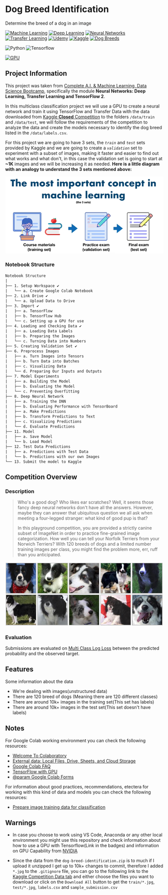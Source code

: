# Dog Breed Identification
Determine the breed of a dog in an image

[![Machine Learning](https://img.shields.io/badge/%F0%9F%A4%96-Machine_Learning-black)](https://en.wikipedia.org/wiki/Machine_learning)
[![Deep Learning](https://img.shields.io/badge/%F0%9F%A4%96-Deep_Learning-orange)](https://en.wikipedia.org/wiki/Deep_learning)
[![Neural Networks](https://img.shields.io/badge/%F0%9F%A7%A0-Neural_Networks-pink)](https://en.wikipedia.org/wiki/Artificial_neural_network)
[![Transfer Learning](https://img.shields.io/badge/%E2%9A%97%EF%B8%8F-Transfer_Learning-green)](https://en.wikipedia.org/wiki/Transfer_learning)
[![Udemy](https://img.shields.io/badge/%F0%9F%8E%93-Udemy-a435f0)](https://www.udemy.com/)
[![Kaggle](https://img.shields.io/badge/%F0%9F%92%BB-Kaggle-20beff)](https://www.kaggle.com/)
[![Dog Breeds](https://img.shields.io/badge/%F0%9F%90%BE-Dog_Breeds-lightgrey)](https://en.wikipedia.org/wiki/List_of_dog_breeds)

![Python](https://img.shields.io/badge/Python-informational?style=flat&logo=python&logoColor=f7db5d&color=326998)
![Tensorflow](https://img.shields.io/badge/Tensorflow-informational?style=flat&logo=tensorflow&color=326998)

[![GPU](https://img.shields.io/badge/%F0%9F%8E%AE-TensorFlow_with_GPU-FF9300)](https://www.tensorflow.org/guide/gpu)

## Project Information
This project was taken from [Complete A.I. & Machine Learning, Data Science Bootcamp](https://www.udemy.com/course/complete-machine-learning-and-data-science-zero-to-mastery/), specifically the module **Neural Networks: Deep Learning, Transfer Learning and TensorFlow 2**.

In this multiclass classification project we will use a GPU to create a neural network and train it using TensorFlow and Transfer Data with the data downloaded from [Kaggle **Closed** Competition](https://www.kaggle.com/c/dog-breed-identification/overview) to the folders `/data/train` and `/data/test`, we will follow the requirements of the competition to analyze the data and create the models necessary to identify the dog breed listed in the `/data/labels.csv`.

For this project we are going to have 3 sets, the *`train`* and *`test`* sets provided by Kaggle and we are going to create a *`validation`* set to experiment with a subset of images, making it faster and easier to find out what works and what don't, in this case the validation set is going to start at **~1K** images and we will be increasing it as needed. **Here is a little diagram with an analogy to understand the 3 sets mentioned above:**

![The 3 Sets](./assets/3_sets_analogy.png)

### Notebook Structure

```
Notebook Structure
|
├── 1. Setup Workspace ✔️
|   └── a. Create Google Colab Notebook
├── 2. Link Drive ✔️
|   └── a. Upload Data to Drive
├── 3. Import ✔️
|   ├── a. TensorFlow
|   ├── b. TensorFlow Hub
|   └── c. Setting up a GPU for use
├── 4. Loading and Checking Data ✔️
|   ├── a. Loading Data Labels
|   ├── b. Preparing the Images
|   └── c. Turning Data into Numbers
├── 5. Creating Validation Set ✔️
├── 6. Preprocess Images
|   ├── a. Turn Images into Tensors
|   ├── b. Turn Data into Batches
|   ├── c. Visualizing Data
|   └── d. Preparing Our Inputs and Outputs
├── 7. Model Experiments
|   ├── a. Building the Model
|   ├── b. Evaluating the Model
|   └── c. Preventing Overfitting
├── 8. Deep Neural Network
|   ├── a. Training the DNN
|   ├── b. Evaluating Performance with TensorBoard
|   ├── a. Make Predictions
|   ├── b. Transform Predictions to Text
|   ├── c. Visualizing Predictions
|   └── d. Evaluate Predictions
├── 11. Model
|   ├── a. Save Model
|   └── b. Load Model
├── 12. Test Data Predictions
|   ├── a. Predictions with Test Data
|   └── b. Predictions with our own Images
└── 13. Submit the model to Kaggle
```
## Competition Overview
### Description
> Who's a good dog? Who likes ear scratches? Well, it seems those fancy deep neural networks don't have all the answers. However, maybe they can answer that ubiquitous question we all ask when meeting a four-legged stranger: what kind of good pup is that?
> 
> In this playground competition, you are provided a strictly canine subset of ImageNet in order to practice fine-grained image categorization. How well you can tell your Norfolk Terriers from your Norwich Terriers? With 120 breeds of dogs and a limited number training images per class, you might find the problem more, err, ruff than you anticipated.

![Dogos](./assets/border_collies.png)

### Evaluation
Submissions are evaluated on [Multi Class Log Loss](https://www.kaggle.com/wiki/MultiClassLogLoss) between the predicted probability and the observed target.

## Features
Some information about the data
* We're dealing with images(unstructured data)
* There are 120 breed of dogs (Meaning there are 120 different classes)
* There are around 10k+ images in the training set(This set has labels)
* There are around 10k+ images in the test set(This set doesn't have labels)

## Notes
For Google Colab working environment you can check the following resources:
* [Welcome To Colaboratory](https://colab.research.google.com/notebooks/intro.ipynb)
* [External data: Local Files, Drive, Sheets, and Cloud Storage](https://colab.research.google.com/notebooks/io.ipynb)
* [Google Colab FAQ](https://research.google.com/colaboratory/faq.html)
* [TensorFlow with GPU](https://colab.research.google.com/notebooks/gpu.ipynb)
* [@param Google Colab Forms](https://colab.research.google.com/notebooks/forms.ipynb)

For information about good practices, recommendations, etectera for working with this kind of data and models you can check the following resources:
* [Prepare image training data for classification](https://cloud.google.com/vertex-ai/docs/image-data/classification/prepare-data)

## Warnings
* In case you choose to work using VS Code, Anaconda or any other local environment you might use this repository and check information about how to use a GPU with Tensorflow(Link in the badges) and information on GPU Capability from [NVIDIA](https://developer.nvidia.com/cuda-gpus)

* Since the data from the `dog-breed-identification.zip` is to much if I upload it unzipped I get up to 10k+ changes to commit, therefore I added `*.jpg` to the `.gitignore` file, you can go to the following link to the [Kaggle Competition Data tab](https://www.kaggle.com/c/dog-breed-identification/data) and either choose the files you want to download or click on the `Download All` button to get the `train/*.jpg`, `test/*.jpg`, `labels.csv` and `sample_submission.csv`
